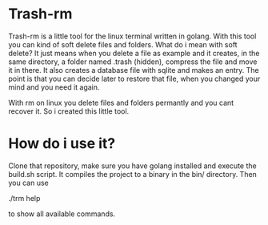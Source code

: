 <h1 align="left">Trash-rm</h1>

Trash-rm is a little tool for the linux terminal written in golang. With this tool you can
kind of soft delete files and folders. What do i mean with soft delete?
It just means when you delete a file as example and it creates, in the same directory, a folder
named .trash (hidden), compress the file and move it in there. It also creates a database
file with sqlite and makes an entry. The point is that you can decide later to restore that file,
when you changed your mind and you need it again.

With rm on linux you delete files and folders permantly and you cant recover it. So i created this
little tool.

<h1 align="left">How do i use it?</h1>
Clone that repository, make sure you have golang installed and execute the build.sh script. It
compiles the project to a binary in the bin/ directory.
Then you can use

./trm help

to show all available commands.
